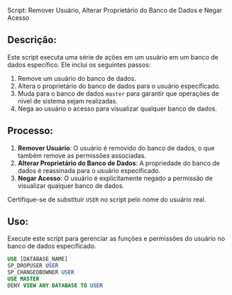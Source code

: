  Script: Remover Usuário, Alterar Proprietário do Banco de Dados e Negar Acesso

## Descrição:
Este script executa uma série de ações em um usuário em um banco de dados específico. Ele inclui os seguintes passos:
1. Remove um usuário do banco de dados.
2. Altera o proprietário do banco de dados para o usuário especificado.
3. Muda para o banco de dados `master` para garantir que operações de nível de sistema sejam realizadas.
4. Nega ao usuário o acesso para visualizar qualquer banco de dados.

## Processo:
1. **Remover Usuário**: O usuário é removido do banco de dados, o que também remove as permissões associadas.
2. **Alterar Proprietário do Banco de Dados**: A propriedade do banco de dados é reassinada para o usuário especificado.
3. **Negar Acesso**: O usuário é explicitamente negado a permissão de visualizar qualquer banco de dados.

Certifique-se de substituir `USER` no script pelo nome do usuário real.

## Uso:
Execute este script para gerenciar as funções e permissões do usuário no banco de dados especificado.

```sql
USE [DATABASE_NAME]
SP_DROPUSER USER
SP_CHANGEDBOWNER USER
USE MASTER
DENY VIEW ANY DATABASE TO USER
```